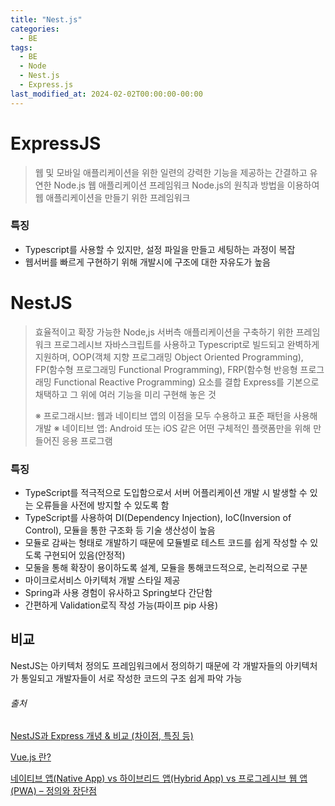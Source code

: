 ```yaml
---
title: "Nest.js"
categories:
  - BE
tags:
  - BE
  - Node
  - Nest.js
  - Express.js
last_modified_at: 2024-02-02T00:00:00-00:00
---
```


# ExpressJS

> 웹 및 모바일 애플리케이션을 위한 일련의 강력한 기능을 제공하는 간결하고 유연한 Node.js 웹 애플리케이션 프레임워크
> Node.js의 원칙과 방법을 이용하여 웹 애플리케이션을 만들기 위한 프레임워크

### 특징

- Typescript를 사용할 수 있지만, 설정 파일을 만들고 세팅하는 과정이 복잡
- 웹서버를 빠르게 구현하기 위해 개발시에 구조에 대한 자유도가 높음

# NestJS

> 효율적이고 확장 가능한 Node,js 서버측 애플리케이션을 구축하기 위한 프레임워크
> 프로그레시브 자바스크립트를 사용하고 Typescript로 빌드되고 완벽하게 지원하며, OOP(객체 지향 프로그래밍 Object Oriented Programming), FP(함수형 프로그래밍 Functional Programming), FRP(함수형 반응형 프로그래밍 Functional Reactive Programming) 요소를 결합
> Express를 기본으로 채택하고 그 위에 여러 기능을 미리 구현해 놓은 것
>
> ※ 프로그래시브: 웹과 네이티브 앱의 이점을 모두 수용하고 표준 패턴을 사용해 개발
> ※ 네이티브 앱: Android 또는 iOS 같은 어떤 구체적인 플랫폼만을 위해 만들어진 응용 프로그램

### 특징

- TypeScript를 적극적으로 도입함으로서 서버 어플리케이션 개발 시 발생할 수 있는 오류들을 사전에 방지할 수 있도록 함
- TypeScript를 사용하여 DI(Dependency Injection), IoC(Inversion of Control), 모듈을 통한 구조화 등 기술 생산성이 높음
- 모듈로 감싸는 형태로 개발하기 때문에 모듈별로 테스트 코드를 쉽게 작성할 수 있도록 구현되어 있음(안정적)
- 모둘을 통해 확장이 용이하도록 설계, 모듈을 통해코드적으로, 논리적으로 구분
- 마이크로서비스 아키텍처 개발 스타일 제공
- Spring과 사용 경험이 유사하고 Spring보다 간단함
- 간편하게 Validation로직 작성 가능(파이프 pip 사용)

## 비교

NestJS는 아키텍처 정의도 프레임워크에서 정의하기 때문에 각 개발자들의 아키텍처가 통일되고 개발자들이 서로 작성한 코드의 구조 쉽게 파악 가능

###### 출처

[NestJS과 Express 개녕 & 비교 (차이점, 특징 등)](https://nanbuja.com/entry/NestJS%EA%B3%BC-Express%EC%9D%98-%EA%B0%9C%EB%85%90-%EB%B9%84%EA%B5%90-%EC%B0%A8%EC%9D%B4%EC%A0%90-%ED%8A%B9%EC%A7%95-%EB%93%B1)

[Vue.js 란?](https://seungwongo.medium.com/vue-js-%EB%9E%80-8f865b34e53d)

[네이티브 앱(Native App) vs 하이브리드 앱(Hybrid App) vs 프로그레시브 웹 앱(PWA) – 정의와 장단점](https://www.hanl.tech/blog/native-vs-hybrid-vs-pwa/)

